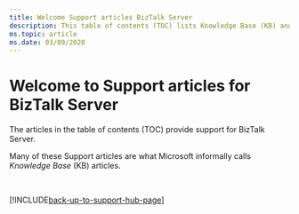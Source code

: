 ```yaml
---
title: Welcome Support articles BizTalk Server
description: This table of contents (TOC) lists Knowledge Base (KB) and other Support articles for BizTalk Server.
ms.topic: article
ms.date: 03/09/2020
---
```

# Welcome to Support articles for BizTalk Server

The articles in the table of contents (TOC) provide support for BizTalk Server.

Many of these Support articles are what Microsoft informally calls _Knowledge Base_ (KB) articles.

&nbsp;

[!INCLUDE[back-up-to-support-hub-page](../includes/back-up-to-support-hub-page.md)]
